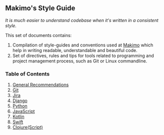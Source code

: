 ## Makimo's Style Guide

_It is much easier to understand codebase when it's written in a
consistent style._

This set of documents contains:

1. Compilation of style-guides and conventions used at [Makimo](https://www.makimo.pl)
which help in writing readable, understandable and beautiful code.
2. Set of  directives, rules and tips for tools related to programming
and project management process, such as Git or Linux commandline.

### Table of Contents

1. [General Recommendations](https://github.com/makimo/style-guide/blob/master/general.md)
2. [Git](https://github.com/makimo/style-guide/blob/master/git.md)
3. [Jira](https://github.com/makimo/style-guide/blob/master/jira.md)
4. [Django](https://github.com/makimo/style-guide/blob/master/django.md)
5. [Python](https://github.com/makimo/style-guide/blob/master/python.md)
6. [JavaScript](https://github.com/makimo/style-guide/blob/master/javascript.md)
7. [Kotlin](https://github.com/makimo/style-guide/blob/master/kotlin.md)
8. [Swift](https://github.com/makimo/style-guide/blob/master/swift.md)
9. [Clojure(Script)](https://github.com/makimo/style-guide/blob/master/clojure.md)
